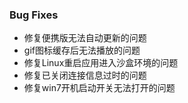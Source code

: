 ### Bug Fixes

- 修复便携版无法自动更新的问题
- gif图标缓存后无法播放的问题
- 修复Linux重启应用进入沙盒环境的问题
- 修复已关闭连接信息过时的问题
- 修复win7开机启动开关无法打开的问题
